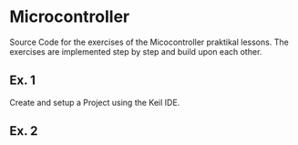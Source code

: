 # Microcontroller

Source Code for the exercises of the Micocontroller praktikal lessons.
The exercises are implemented step by step and build upon each other.

## Ex. 1

Create and setup a Project using the Keil IDE.

## Ex. 2


